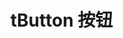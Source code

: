 # tButton 按钮
<buttonDemo></buttonDemo>



<script>
   import buttonDemo from '../components/buttonDemo.vue'
</script>